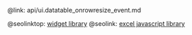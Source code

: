 @link: api/ui.datatable_onrowresize_event.md

@seolinktop: [widget library](https://webix.com)
@seolink: [excel javascript library](https://webix.com/widget/excel_viewer/)